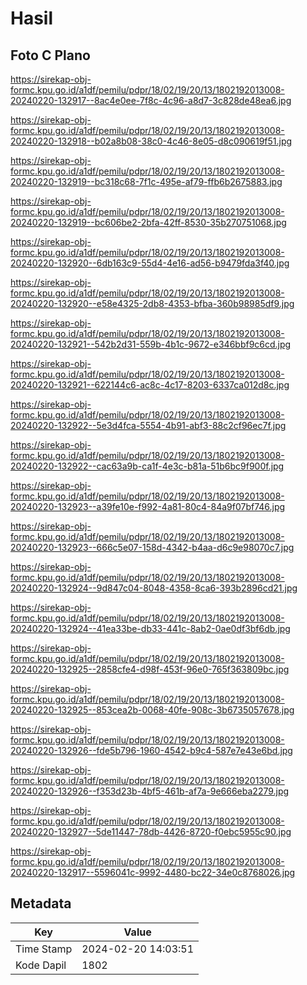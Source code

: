 # Hasil

## Foto C Plano

https://sirekap-obj-formc.kpu.go.id/a1df/pemilu/pdpr/18/02/19/20/13/1802192013008-20240220-132917--8ac4e0ee-7f8c-4c96-a8d7-3c828de48ea6.jpg

https://sirekap-obj-formc.kpu.go.id/a1df/pemilu/pdpr/18/02/19/20/13/1802192013008-20240220-132918--b02a8b08-38c0-4c46-8e05-d8c090619f51.jpg

https://sirekap-obj-formc.kpu.go.id/a1df/pemilu/pdpr/18/02/19/20/13/1802192013008-20240220-132919--bc318c68-7f1c-495e-af79-ffb6b2675883.jpg

https://sirekap-obj-formc.kpu.go.id/a1df/pemilu/pdpr/18/02/19/20/13/1802192013008-20240220-132919--bc606be2-2bfa-42ff-8530-35b270751068.jpg

https://sirekap-obj-formc.kpu.go.id/a1df/pemilu/pdpr/18/02/19/20/13/1802192013008-20240220-132920--6db163c9-55d4-4e16-ad56-b9479fda3f40.jpg

https://sirekap-obj-formc.kpu.go.id/a1df/pemilu/pdpr/18/02/19/20/13/1802192013008-20240220-132920--e58e4325-2db8-4353-bfba-360b98985df9.jpg

https://sirekap-obj-formc.kpu.go.id/a1df/pemilu/pdpr/18/02/19/20/13/1802192013008-20240220-132921--542b2d31-559b-4b1c-9672-e346bbf9c6cd.jpg

https://sirekap-obj-formc.kpu.go.id/a1df/pemilu/pdpr/18/02/19/20/13/1802192013008-20240220-132921--622144c6-ac8c-4c17-8203-6337ca012d8c.jpg

https://sirekap-obj-formc.kpu.go.id/a1df/pemilu/pdpr/18/02/19/20/13/1802192013008-20240220-132922--5e3d4fca-5554-4b91-abf3-88c2cf96ec7f.jpg

https://sirekap-obj-formc.kpu.go.id/a1df/pemilu/pdpr/18/02/19/20/13/1802192013008-20240220-132922--cac63a9b-ca1f-4e3c-b81a-51b6bc9f900f.jpg

https://sirekap-obj-formc.kpu.go.id/a1df/pemilu/pdpr/18/02/19/20/13/1802192013008-20240220-132923--a39fe10e-f992-4a81-80c4-84a9f07bf746.jpg

https://sirekap-obj-formc.kpu.go.id/a1df/pemilu/pdpr/18/02/19/20/13/1802192013008-20240220-132923--666c5e07-158d-4342-b4aa-d6c9e98070c7.jpg

https://sirekap-obj-formc.kpu.go.id/a1df/pemilu/pdpr/18/02/19/20/13/1802192013008-20240220-132924--9d847c04-8048-4358-8ca6-393b2896cd21.jpg

https://sirekap-obj-formc.kpu.go.id/a1df/pemilu/pdpr/18/02/19/20/13/1802192013008-20240220-132924--41ea33be-db33-441c-8ab2-0ae0df3bf6db.jpg

https://sirekap-obj-formc.kpu.go.id/a1df/pemilu/pdpr/18/02/19/20/13/1802192013008-20240220-132925--2858cfe4-d98f-453f-96e0-765f363809bc.jpg

https://sirekap-obj-formc.kpu.go.id/a1df/pemilu/pdpr/18/02/19/20/13/1802192013008-20240220-132925--853cea2b-0068-40fe-908c-3b6735057678.jpg

https://sirekap-obj-formc.kpu.go.id/a1df/pemilu/pdpr/18/02/19/20/13/1802192013008-20240220-132926--fde5b796-1960-4542-b9c4-587e7e43e6bd.jpg

https://sirekap-obj-formc.kpu.go.id/a1df/pemilu/pdpr/18/02/19/20/13/1802192013008-20240220-132926--f353d23b-4bf5-461b-af7a-9e666eba2279.jpg

https://sirekap-obj-formc.kpu.go.id/a1df/pemilu/pdpr/18/02/19/20/13/1802192013008-20240220-132927--5de11447-78db-4426-8720-f0ebc5955c90.jpg

https://sirekap-obj-formc.kpu.go.id/a1df/pemilu/pdpr/18/02/19/20/13/1802192013008-20240220-132917--5596041c-9992-4480-bc22-34e0c8768026.jpg


## Metadata

| Key        | Value               |
| ---------- | ------------------- |
| Time Stamp | 2024-02-20 14:03:51 |
| Kode Dapil | 1802                |



